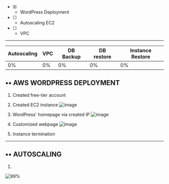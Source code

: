 - [x] - WordPress Deployment
- [ ] - Autoscaling EC2
- [ ] - VPC
----
|Autoscaling|VPC|DB Backup|DB restore|Instance Restore|
| --------- | --- | ----- | ------- | ------- |
| 0% | 0% | 0% | 0% | 0% |


•• AWS WORDPRESS DEPLOYMENT
-------------
1. Created free-tier account
2. Created EC2 instance
![image](https://user-images.githubusercontent.com/61839115/139860296-7a0671a5-7de1-4b33-9ff0-e4f1f7ccb3b2.png)

3. WordPress' homepage via created IP
![image](https://user-images.githubusercontent.com/61839115/139860479-b08f7839-9a35-4825-97b5-d13afd3df424.png)

4. Customized webpage
![image](https://user-images.githubusercontent.com/61839115/139860577-8df0ed1e-b835-41e6-b370-a39481c38d37.png)

5. Instance termination
-----------------------
•• AUTOSCALING
--------------------
1. 
![99%](https://progress-bar.dev/100)
